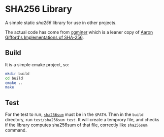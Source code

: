 # SHA256 Library
A simple static _sha256_ library for use in other projects.

The actual code has come from [cgminer](https://github.com/ckolivas/cgminer) which is a leaner copy of [Aaron Gifford's Implementations of SHA-256](https://www.aarongifford.com/computers/sha.html).

## Build
It is a simple cmake project, so:
```bash
mkdir build
cd build
cmake ..
make
```
## Test
For the test to run, [`sha256sum`](https://www.gnu.org/software/coreutils/manual/html_node/sha2-utilities.html) must be in the `$PATH`. Then in the `build` directory, run `test/sha256sum_test`. It will create a temprory file, and checks if the library computes sha256sum of that file, correctly like `sha256sum` command.
